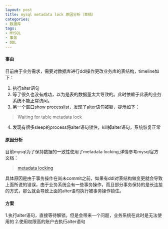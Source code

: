 ```yaml
---
layout: post
title: mysql metadata lock 原因分析（草稿）
categories:
- 数据库
tags:
- MYSQL 
- 事务
- DDL
---
```


#### 事由


目前由于业务需求，需要对数据库进行ddl操作更改业务库的表结构，timeline如下：
1. 执行alter语句
2. 等了很久也没有成功，以为是表的数据量太大导致的。此时依赖于此表的业务系统不能正常访问。
3. 另一个窗口show processlist，发现了alter语句被锁，提示如下：
> Waiting for table metadata lock
4. 发现有很多sleep的process将alter语句锁住，kill掉alter语句，系统恢复正常

#### 原因分析
目前mysql为了保持数据的一致性使用了metadata locking,详情参考mysql官方文档：
>[metadata locking](https://dev.mysql.com/doc/refman/5.7/en/metadata-locking.html)

具体原因是由于事务操作在尚未commit之前，如果有ddl对表结构做变更就会导致上面所说的错误，由于业务系统会有一些事务操作，而且部分事务保持的是长连接的方式，那么就会导致上面的alter语句执行被事务操作锁住。

#### 方案
1.执行alter语句，直接等待解锁。但是会带来一个问题，业务系统在此时是无法使用的
2.使用权限高的账户去执行alter语句

